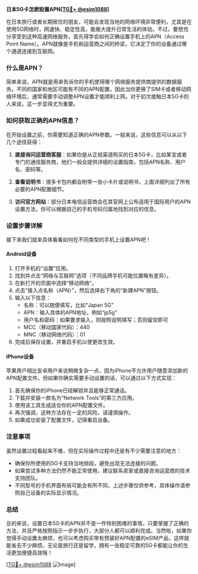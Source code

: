 **日本5G卡怎麽設置APN[[TG💪+ @esim1088](https://t.me/s/esim1088)]**

在日本旅行或者长期居住的朋友，可能会发现当地的网络环境非常便利，尤其是在使用5G网络时，网速快、稳定性高，能极大提升日常生活的体验。不过，要想充分享受到这种高速网络服务，首先得学会如何正确设置手机上的APN（Access Point Name）。APN就像是手机和运营商之间的桥梁，它决定了你的设备通过哪个通道连接到互联网。

### 什么是APN？

简单来说，APN就是用来告诉你的手机使用哪个网络服务提供商提供的数据服务。不同的国家和地区可能有不同的APN配置，因此当你更换了SIM卡或者移动网络环境后，通常需要手动调整APN设置才能顺利上网。对于初次接触日本5G卡的人来说，这一步显得尤为重要。

### 如何获取正确的APN信息？

在开始设置之前，你需要知道正确的APN参数。一般来说，这些信息可以从以下几个途径获得：

1. **直接询问运营商客服**：如果你是从正规渠道购买的日本5G卡，比如某宝或者专门的通信服务商，他们一般会提供详细的设置指南，包括APN名称、用户名、密码等。
   
2. **查看说明书**：很多卡包内都会附带一张小卡片或说明书，上面详细列出了所有必要的APN配置细节。

3. **访问官方网站**：部分日本电信运营商会在其官网上公布适用于国际用户的APN设置方法，你可以根据自己的手机号码归属地找到对应的信息。

### 设置步骤详解

接下来我们就来具体看看如何在不同类型的手机上设置APN吧！

#### Android设备

1. 打开手机的“设置”应用。
2. 找到并点击“网络与互联网”选项（不同品牌手机可能位置略有差异）。
3. 在新打开的页面中选择“移动网络”。
4. 点击“接入点名称（APN）”，然后选择右下角的“新建APN”按钮。
5. 输入以下信息：
   - 名称：可以随便填写，比如“Japan 5G”
   - APN：输入具体的APN地址，例如“jp5g”
   - 用户名和密码：如果要求输入，则按照说明填写；否则留空即可
   - MCC（移动国家代码）：440
   - MNC（移动网络代码）：01
6. 完成后保存设置，并重启手机以使更改生效。

#### iPhone设备

苹果用户相比安卓用户来说稍微复杂一点，因为iPhone不允许用户随意添加新的APN配置文件。但如果你确实需要手动设置的话，可以通过以下方式实现：

1. 首先确保你的iPhone已经解锁并且能够正常通话。
2. 下载并安装一款名为“Network Tools”的第三方应用。
3. 使用该工具生成适合你的APN配置文件。
4. 再次强调，这种方法存在一定的风险，请谨慎操作。
5. 如果成功安装了配置文件，记得重启设备。

### 注意事项

虽然设置过程看起来不难，但在实际操作过程中还是有不少需要注意的地方：

- 确保你所使用的5G卡支持当地频段，避免出现无法连接的问题。
- 如果尝试多种方法仍然不能正常使用，建议联系卖家或直接咨询运营商的技术支持团队。
- 不同型号的手机界面布局可能会有所不同，上述步骤仅供参考，具体操作请参照自己设备的实际显示情况。

### 总结

总的来说，设置日本5G卡的APN并不是一件特别困难的事情，只要掌握了正确的方法，并且严格按照指示一步步执行，大部分人都可以顺利完成。当然啦，如果你觉得手动设置太麻烦，也可以考虑购买带有预装好APN配置的eSIM产品，这样就能省去不少麻烦。无论是旅行还是留学，拥有一张稳定可靠的5G卡都能让你的生活更加便捷高效哦！

[[TG💪+ @esim1088](https://t.me/s/esim1088) ![Image](https://i.postimg.cc/4NQfJmqS/Snipaste-2025-05-13-00-14-12.png)]
